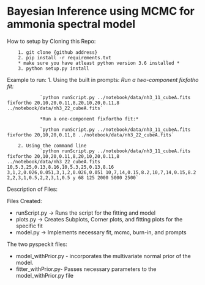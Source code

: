 # Bayesian Inference using MCMC for ammonia spectral model

How to setup by Cloning this Repo:

        1. git clone {github address}
        2. pip install -r requirements.txt
        * make sure you have atleast python version 3.6 installed *
        3. python setup.py install

Example to run:
       1. Using the built in prompts:
                *Run a two-component fixfotho fit:*

                `python runScript.py ../notebook/data/nh3_11_cubeA.fits fixfortho 20,10,20,0.11,8,20,10,20,0.11,8 ../notebook/data/nh3_22_cubeA.fits`

                *Run a one-component fixfortho fit:*

                `python runScript.py ../notebook/data/nh3_11_cubeA.fits fixfortho 20,10,20,0.11,8 ../notebook/data/nh3_22_cubeA.fits`

        2. Using the command line
                `python runScript.py ../notebook/data/nh3_11_cubeA.fits fixfortho 20,10,20,0.11,8,20,10,20,0.11,8 ../notebook/data/nh3_22_cubeA.fits 10,5.3,25,0.13,8.16,10,5.3,25,0.13,8.16 3,1,2,0.026,0.051,3,1,2,0.026,0.051 10,7,14,0.15,8.2,10,7,14,0.15,8.2 2,2,3,1,0.5,2,2,3,1,0.5 y 68 125 2000 5000 2500`

Description of Files: 

Files Created:
 - runScript.py -> Runs the script for the fitting and model
 - plots.py -> Creates Subplots, Corner plots, and fitting plots for the specific fit
 - model.py -> Implements necessary fit, mcmc, burn-in, and prompts


 The two pyspeckit files:
- model_withPrior.py - incorporates the multivariate normal prior of the model.
- fitter_withPrior.py- Passes necessary parameters to the model_withPrior.py file